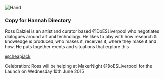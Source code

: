 
![Hand](https://cloud.githubusercontent.com/assets/128456/7106249/9e3cb854-e132-11e4-9a39-a8f4bc1688e9.jpeg)

### Copy for Hannah Directory

Ross Dalziel is an artist and curator based @DoESLiverpool who negotiates dialogues around art and technology. 
He likes to play with how research & knowledge is produced; who makes it, receives it, where they make it and how. 
He puts together events and situations that explore this

[@cheapjack](http://twitter.com/cheapjack "cheapjack on twitter")

Celebration:
Ross will be helping at MakerNight @DoESLiverpool for the Launch on Wednesday 10th June 2015
